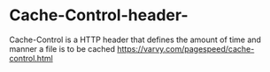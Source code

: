 # Cache-Control-header-
Cache-Control is a HTTP header that defines the amount of time and manner a file is to be cached
https://varvy.com/pagespeed/cache-control.html
